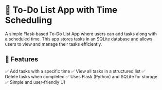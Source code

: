 # 📝 To-Do List App with Time Scheduling
A simple Flask-based To-Do List App where users can add tasks along with a scheduled time. This app stores tasks in an SQLite database and allows users to view and manage their tasks efficiently.


## 🚀 Features

✅ Add tasks with a specific time
✅ View all tasks in a structured list
✅ Delete tasks when completed
✅ Uses Flask (Python) and SQLite for storage
✅ Simple and user-friendly UI















